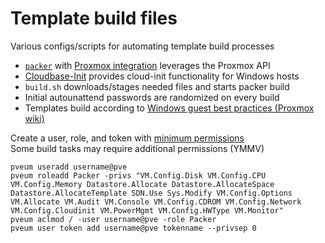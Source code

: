 # Template build files
Various configs/scripts for automating template build processes
  *  [`packer`](https://developer.hashicorp.com/packer) with [Proxmox integration](https://developer.hashicorp.com/packer/integrations/hashicorp/proxmox) leverages the Proxmox API
  *  [Cloudbase-Init](https://cloudbase.it/cloudbase-init/) provides cloud-init functionality for Windows hosts
  *  `build.sh` downloads/stages needed files and starts packer build
  *  Initial autounattend passwords are randomized on every build
  *  Templates build according to [Windows guest best practices (Proxmox wiki)](https://pve.proxmox.com/mediawiki/index.php?search=Windows+best+practices)

Create a user, role, and token with [minimum permissions](https://github.com/hashicorp/packer-plugin-proxmox/issues/184)  
Some build tasks may require additional permissions (YMMV)
```
pveum useradd username@pve
pveum roleadd Packer -privs "VM.Config.Disk VM.Config.CPU VM.Config.Memory Datastore.Allocate Datastore.AllocateSpace Datastore.AllocateTemplate SDN.Use Sys.Modify VM.Config.Options VM.Allocate VM.Audit VM.Console VM.Config.CDROM VM.Config.Network VM.Config.Cloudinit VM.PowerMgmt VM.Config.HWType VM.Monitor"
pveum aclmod / -user username@pve -role Packer
pveum user token add username@pve tokenname --privsep 0
```

